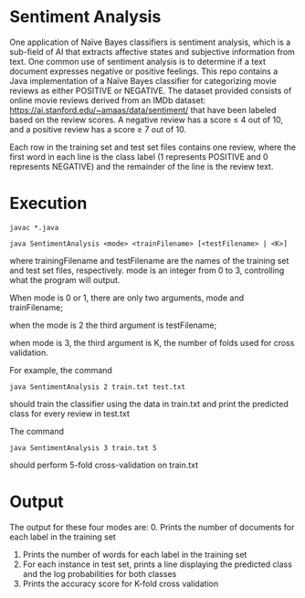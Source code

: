 # Sentiment Analysis


One application of Naïve Bayes classifiers is sentiment analysis, which is a sub-field of AI that 
extracts affective states and subjective information from text. One common use of sentiment analysis 
is to determine if a text document expresses negative or positive feelings. This repo contains a Java implementation
of a Naïve Bayes classifier for categorizing movie reviews as either POSITIVE or NEGATIVE. 
The dataset provided consists of online movie reviews derived from an 
IMDb dataset: https://ai.stanford.edu/~amaas/data/sentiment/ that have been labeled based on the review scores.
A negative review has a score ≤ 4 out of 10, and a positive review has a score ≥ 7 out of 10. 

Each row in the training set and test set files contains one review, where the first word in each line is the class label 
(1 represents POSITIVE and 0 represents NEGATIVE) and the remainder of the line is the review text.

# Execution

`javac *.java`

`java SentimentAnalysis <mode> <trainFilename> [<testFilename> | <K>]`

where trainingFilename and testFilename are the names of the training set and test set files, respectively. 
mode is an integer from 0 to 3, controlling what the program will output. 

When mode is 0 or 1, there are only two arguments, mode and trainFilename; 

when the mode is 2 the third argument is testFilename; 

when mode is 3, the third argument is K, the number of folds used for cross validation. 

For example, the command

`java SentimentAnalysis 2 train.txt test.txt`

should train the classifier using the data in train.txt and print the predicted class for every
review in test.txt

The command

`java SentimentAnalysis 3 train.txt 5`

should perform 5-fold cross-validation on train.txt

# Output 
The output for these four modes are:
0. Prints the number of documents for each label in the training set
1. Prints the number of words for each label in the training set
2. For each instance in test set, prints a line displaying the predicted class and the log
probabilities for both classes
3. Prints the accuracy score for K-fold cross validation
